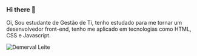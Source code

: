 ### Hi there 👋
Oi, Sou estudante de Gestão de Ti, tenho estudado para me tornar um desenvolvedor front-end, tenho me aplicado em tecnologias como HTML, CSS e Javascript.


![Demerval Leite](https://github-readme-stats.vercel.app/api?username=demervalleite&theme=radical)
<!--
**demervalleite/demervalleite** is a ✨ _special_ ✨ repository because its `README.md` (this file) appears on your GitHub profile.




